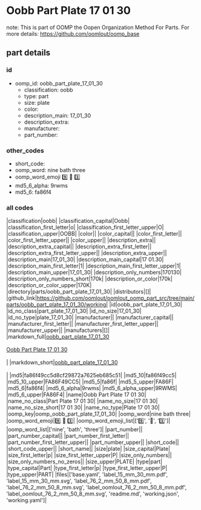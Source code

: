 # Oobb Part Plate 17 01 30  

note: This is part of OOMP the Oopen Organization Method For Parts. For more details: https://github.com/oomlout/oomp_base

##  part details





### id
* oomp_id: oobb_part_plate_17_01_30
  * classification: oobb
  * type: part
  * size: plate
  * color: 
  * description_main: 17_01_30
  * description_extra: 
  * manufacturer: 
  * part_number: 

### other_codes
* short_code: 
* oomp_word: nine bath three
* oomp_word_emoji :nine: :bath: :three:
* md5_6_alpha: 9rwms
* md5_6: fa86f4

### all codes 
|classification|oobb|
|classification_capital|Oobb|
|classification_first_letter|o|
|classification_first_letter_upper|O|
|classification_upper|OOBB|
|color||
|color_capital||
|color_first_letter||
|color_first_letter_upper||
|color_upper||
|description_extra||
|description_extra_capital||
|description_extra_first_letter||
|description_extra_first_letter_upper||
|description_extra_upper||
|description_main|17_01_30|
|description_main_capital|17 01.30|
|description_main_first_letter|1|
|description_main_first_letter_upper|1|
|description_main_upper|17_01_30|
|description_only_numbers|170130|
|description_only_numbers_short|170k|
|description_or_color|170k|
|description_or_color_upper|170K|
|directory|parts/oobb_part_plate_17_01_30|
|distributors|[]|
|github_link|https://github.com/oomlout/oomlout_oomp_part_src/tree/main/parts/oobb_part_plate_17_01_30/working|
|id|oobb_part_plate_17_01_30|
|id_no_class|part_plate_17_01_30|
|id_no_size|17_01_30|
|id_no_type|plate_17_01_30|
|manufacturer||
|manufacturer_capital||
|manufacturer_first_letter||
|manufacturer_first_letter_upper||
|manufacturer_upper||
|manufacturers|[]|
|markdown_full|[oobb_part_plate_17_01_30](https://github.com/oomlout/oomlout_oomp_part_src/tree/main/parts/oobb_part_plate_17_01_30/working)<br>[](https://github.com/oomlout/oomlout_oomp_part_src/tree/main/parts/oobb_part_plate_17_01_30/working)<br>[Oobb Part Plate 17 01 30](https://github.com/oomlout/oomlout_oomp_part_src/tree/main/parts/oobb_part_plate_17_01_30/working)<br><br>|
|markdown_short|[oobb_part_plate_17_01_30](https://github.com/oomlout/oomlout_oomp_part_src/tree/main/parts/oobb_part_plate_17_01_30/working)<br><br>|
|md5|fa86f49cc5d8cf29872a7625eb685c51|
|md5_10|fa86f49cc5|
|md5_10_upper|FA86F49CC5|
|md5_5|fa86f|
|md5_5_upper|FA86F|
|md5_6|fa86f4|
|md5_6_alpha|9rwms|
|md5_6_alpha_upper|9RWMS|
|md5_6_upper|FA86F4|
|name|Oobb Part Plate 17 01 30|
|name_no_class|Part Plate 17 01 30|
|name_no_size|17 01 30|
|name_no_size_short|17 01 30|
|name_no_type|Plate 17 01 30|
|oomp_key|oomp_oobb_part_plate_17_01_30|
|oomp_word|nine bath three|
|oomp_word_emoji|:nine: :bath: :three:|
|oomp_word_emoji_list|[':nine:', ':bath:', ':three:']|
|oomp_word_list|['nine', 'bath', 'three']|
|part_number||
|part_number_capital||
|part_number_first_letter||
|part_number_first_letter_upper||
|part_number_upper||
|short_code||
|short_code_upper||
|short_name||
|size|plate|
|size_capital|Plate|
|size_first_letter|p|
|size_first_letter_upper|P|
|size_only_numbers||
|size_only_numbers_no_zeros||
|size_upper|PLATE|
|type|part|
|type_capital|Part|
|type_first_letter|p|
|type_first_letter_upper|P|
|type_upper|PART|
|files|['base.yaml', 'label_15_mm_30_mm.pdf', 'label_15_mm_30_mm.svg', 'label_76_2_mm_50_8_mm.pdf', 'label_76_2_mm_50_8_mm.svg', 'label_oomlout_76_2_mm_50_8_mm.pdf', 'label_oomlout_76_2_mm_50_8_mm.svg', 'readme.md', 'working.json', 'working.yaml']|
